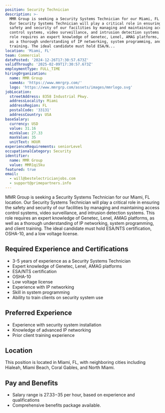 ```yaml
---
position: Security Technician
description: >-
  MMR Group is seeking a Security Systems Technician for our Miami, FL location.
  Our Security Systems Technician will play a critical role in ensuring the
  safety and security of our facilities by managing and maintaining access
  control systems, video surveillance, and intrusion detection systems. This
  role requires an expert knowledge of Genetec, Lenel, AMAG platforms, as well
  as a thorough understanding of IP networking, system programming, and client
  training. The ideal candidate must hold ESA/N...
location: 'Miami, FL'
team: Commercial
datePosted: '2024-12-26T17:30:57.673Z'
validThrough: '2025-02-09T17:30:57.673Z'
employmentType: FULL_TIME
hiringOrganization:
  name: MMR Group
  sameAs: 'https://www.mmrgrp.com/'
  logo: 'https://www.mmrgrp.com/assets/images/mmrlogo.svg'
jobLocation:
  streetAddress: 8358 Industrial Pkwy.
  addressLocality: Miami
  addressRegion: FL
  postalCode: '33131'
  addressCountry: USA
baseSalary:
  currency: USD
  value: 31.16
  minValue: 27.33
  maxValue: 35
  unitText: HOUR
experienceRequirements: seniorLevel
occupationalCategory: Security
identifier:
  name: MMR Group
  value: MMR1qi5ku
featured: true
email:
  - will@bestelectricianjobs.com
  - support@primepartners.info
---
```




MMR Group is seeking a Security Systems Technician for our Miami, FL location. Our Security Systems Technician will play a critical role in ensuring the safety and security of our facilities by managing and maintaining access control systems, video surveillance, and intrusion detection systems. This role requires an expert knowledge of Genetec, Lenel, AMAG platforms, as well as a thorough understanding of IP networking, system programming, and client training. The ideal candidate must hold ESA/NTS certification, OSHA-10, and a low voltage license.

## Required Experience and Certifications
- 3-5 years of experience as a Security Systems Technician
- Expert knowledge of Genetec, Lenel, AMAG platforms
- ESA/NTS certification
- OSHA-10
- Low voltage license
- Experience with IP networking
- Skill in system programming
- Ability to train clients on security system use

## Preferred Experience
- Experience with security system installation
- Knowledge of advanced IP networking
- Prior client training experience

## Location
This position is located in Miami, FL, with neighboring cities including Hialeah, Miami Beach, Coral Gables, and North Miami.

## Pay and Benefits
- Salary range is $27.33-$35 per hour, based on experience and qualifications
- Comprehensive benefits package available.
